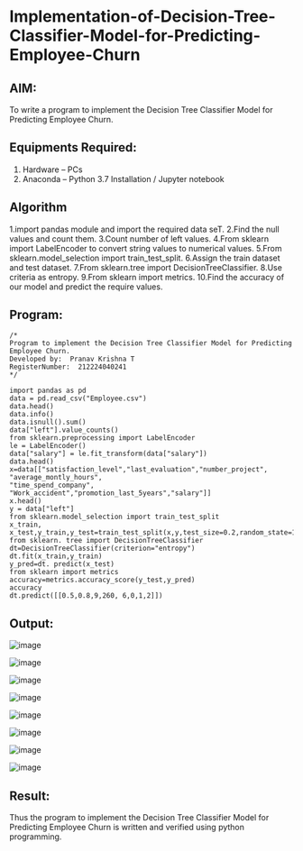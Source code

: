 # Implementation-of-Decision-Tree-Classifier-Model-for-Predicting-Employee-Churn

## AIM:
To write a program to implement the Decision Tree Classifier Model for Predicting Employee Churn.

## Equipments Required:
1. Hardware – PCs
2. Anaconda – Python 3.7 Installation / Jupyter notebook

## Algorithm

1.import pandas module and import the required data seT.
2.Find the null values and count them.
3.Count number of left values.
4.From sklearn import LabelEncoder to convert string values to numerical values.
5.From sklearn.model_selection import train_test_split.
6.Assign the train dataset and test dataset.
7.From sklearn.tree import DecisionTreeClassifier.
8.Use criteria as entropy.
9.From sklearn import metrics.
10.Find the accuracy of our model and predict the require values.

## Program:
```
/*
Program to implement the Decision Tree Classifier Model for Predicting Employee Churn.
Developed by:  Pranav Krishna T  
RegisterNumber:  212224040241
*/

import pandas as pd
data = pd.read_csv("Employee.csv")
data.head()
data.info()
data.isnull().sum()
data["left"].value_counts()
from sklearn.preprocessing import LabelEncoder
le = LabelEncoder()
data["salary"] = le.fit_transform(data["salary"])
data.head()
x=data[["satisfaction_level","last_evaluation","number_project", "average_montly_hours",
"time_spend_company", "Work_accident","promotion_last_5years","salary"]]
x.head()
y = data["left"]
from sklearn.model_selection import train_test_split
x_train, x_test,y_train,y_test=train_test_split(x,y,test_size=0.2,random_state=100)
from sklearn. tree import DecisionTreeClassifier
dt=DecisionTreeClassifier(criterion="entropy")
dt.fit(x_train,y_train)
y_pred=dt. predict(x_test)
from sklearn import metrics
accuracy=metrics.accuracy_score(y_test,y_pred)
accuracy
dt.predict([[0.5,0.8,9,260, 6,0,1,2]])

```

## Output:

![image](https://github.com/user-attachments/assets/8a2bd529-6682-4e8b-a0b8-fc36fde003b0)

![image](https://github.com/user-attachments/assets/7a6e6c69-62e3-4221-83c0-16458316d2be)

![image](https://github.com/user-attachments/assets/a18787cb-5eb1-444d-8848-9a1c36cdf6c1)

![image](https://github.com/user-attachments/assets/47f27211-22a7-4876-80d9-3fcbca41a5b5)

![image](https://github.com/user-attachments/assets/5265fa18-64d2-4fa4-95c1-101ed572a44d)

![image](https://github.com/user-attachments/assets/5f237d33-2cb5-4f07-b5a8-f44c114f11b4)

![image](https://github.com/user-attachments/assets/ea711f09-392e-4607-9369-25f0bd08b62b)

![image](https://github.com/user-attachments/assets/a2f2d034-5e5b-4375-a207-7de47d28895e)


## Result:

Thus the program to implement the  Decision Tree Classifier Model for Predicting Employee Churn is written and verified using python programming.
